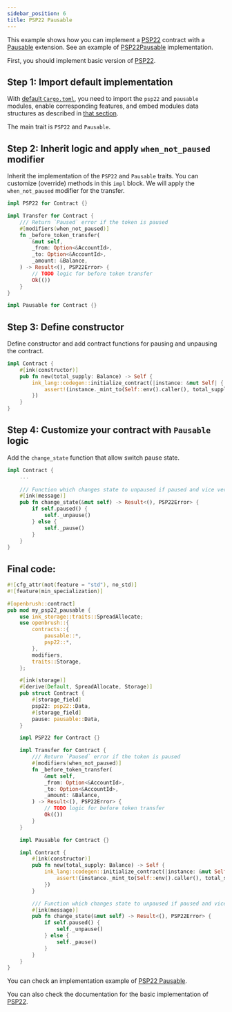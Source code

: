 ```yaml
---
sidebar_position: 6
title: PSP22 Pausable
---
```


This example shows how you can implement a [PSP22](https://github.com/Supercolony-net/openbrush-contracts/tree/main/contracts/src/token/psp22) contract with a [Pausable](https://github.com/Supercolony-net/openbrush-contracts/tree/main/contracts/src/security/pausable) extension. See an example of [PSP22Pausable](https://github.com/Supercolony-net/openbrush-contracts/tree/main/examples/psp22_extensions/pausable) implementation.

First, you should implement basic version of [PSP22](/smart-contracts/PSP22).

## Step 1: Import default implementation

With [default `Cargo.toml`](/smart-contracts/overview#the-default-toml-of-your-project-with-openbrush),
you need to import the `psp22` and `pausable` modules, enable corresponding features, and embed modules data structures
as described in [that section](/smart-contracts/overview#reuse-implementation-of-traits-from-openbrush).

The main trait is `PSP22` and `Pausable`.

## Step 2: Inherit logic and apply `when_not_paused` modifier

Inherit the implementation of the `PSP22` and `Pausable` traits. 
You can customize (override) methods in this `impl` block. We will apply the 
`when_not_paused` modifier for the transfer.

```rust
impl PSP22 for Contract {}

impl Transfer for Contract {
    /// Return `Paused` error if the token is paused
    #[modifiers(when_not_paused)]
    fn _before_token_transfer(
        &mut self,
        _from: Option<&AccountId>,
        _to: Option<&AccountId>,
        _amount: &Balance,
    ) -> Result<(), PSP22Error> {
        // TODO logic for before token transfer
        Ok(())
    }
}

impl Pausable for Contract {}
```

## Step 3: Define constructor

Define constructor and add contract functions for pausing and unpausing the contract.

```rust
impl Contract {
    #[ink(constructor)]
    pub fn new(total_supply: Balance) -> Self {
        ink_lang::codegen::initialize_contract(|instance: &mut Self| {
            assert!(instance._mint_to(Self::env().caller(), total_supply).is_ok());
        })
    }
}
```

## Step 4: Customize your contract with `Pausable` logic

Add the `change_state` function that allow switch pause state.

```rust
impl Contract {
    ...
    
    /// Function which changes state to unpaused if paused and vice versa
    #[ink(message)]
    pub fn change_state(&mut self) -> Result<(), PSP22Error> {
        if self.paused() {
            self._unpause()
        } else {
            self._pause()
        }
    }
}
```

## Final code:

```rust
#![cfg_attr(not(feature = "std"), no_std)]
#![feature(min_specialization)]

#[openbrush::contract]
pub mod my_psp22_pausable {
    use ink_storage::traits::SpreadAllocate;
    use openbrush::{
        contracts::{
            pausable::*,
            psp22::*,
        },
        modifiers,
        traits::Storage,
    };

    #[ink(storage)]
    #[derive(Default, SpreadAllocate, Storage)]
    pub struct Contract {
        #[storage_field]
        psp22: psp22::Data,
        #[storage_field]
        pause: pausable::Data,
    }

    impl PSP22 for Contract {}

    impl Transfer for Contract {
        /// Return `Paused` error if the token is paused
        #[modifiers(when_not_paused)]
        fn _before_token_transfer(
            &mut self,
            _from: Option<&AccountId>,
            _to: Option<&AccountId>,
            _amount: &Balance,
        ) -> Result<(), PSP22Error> {
            // TODO logic for before token transfer
            Ok(())
        }
    }

    impl Pausable for Contract {}

    impl Contract {
        #[ink(constructor)]
        pub fn new(total_supply: Balance) -> Self {
            ink_lang::codegen::initialize_contract(|instance: &mut Self| {
                assert!(instance._mint_to(Self::env().caller(), total_supply).is_ok());
            })
        }

        /// Function which changes state to unpaused if paused and vice versa
        #[ink(message)]
        pub fn change_state(&mut self) -> Result<(), PSP22Error> {
            if self.paused() {
                self._unpause()
            } else {
                self._pause()
            }
        }
    }
}
```

You can check an implementation example of [PSP22 Pausable](https://github.com/Supercolony-net/openbrush-contracts/tree/main/examples/psp22_extensions/pausable).

You can also check the documentation for the basic implementation of [PSP22](/smart-contracts/PSP22).
